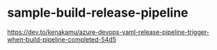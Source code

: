 # sample-build-release-pipeline
https://dev.to/kenakamu/azure-devops-yaml-release-pipeline-trigger-when-build-pipeline-completed-54d5